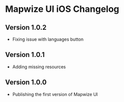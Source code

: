 # Mapwize UI iOS Changelog

## Version 1.0.2

- Fixing issue with languages button

## Version 1.0.1

- Adding missing resources

## Version 1.0.0

- Publishing the first version of Mapwize UI
